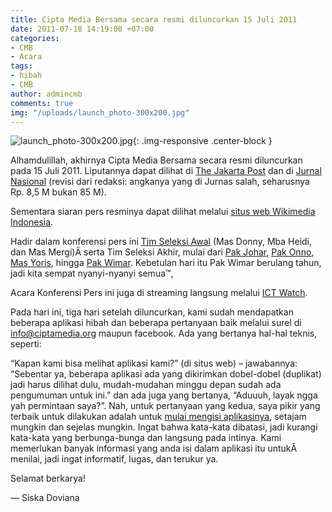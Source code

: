 ```yaml
---
title: Cipta Media Bersama secara resmi diluncurkan 15 Juli 2011
date: 2011-07-18 14:19:00 +07:00
categories:
- CMB
- Acara
tags:
- hibah
- CMB
author: admincmb
comments: true
img: "/uploads/launch_photo-300x200.jpg"
---
```


![launch_photo-300x200.jpg](/uploads/launch_photo-300x200.jpg){: .img-responsive .center-block }

Alhamdulillah, akhirnya Cipta Media Bersama secara resmi diluncurkan pada 15 Juli 2011. Liputannya dapat dilihat di [The Jakarta Post](http://www.thejakartapost.com/news/2011/07/16/ford-give-us1m-grant-public.html) dan di [Jurnal Nasional](http://www.jurnas.com/news/34550/Ford_Foundation_Hibah_Miliaran_untuk_Pers_Indonesia_/1/Sosial_Budaya/Pendidikan) (revisi dari redaksi: angkanya yang di Jurnas salah, seharusnya Rp. 8,5 M bukan 85 M).

Sementara siaran pers resminya dapat dilihat melalui [situs web Wikimedia Indonesia](http://wikimedia.or.id/wiki/Siaran_pers/_Ford_Foundation_Meluncurkan_‘Cipta_Media_Bersama’_Hibah_Terbuka_Untuk_Publik_Senilai_Satu_Juta_Dolar_AS).

Hadir dalam konferensi pers ini [Tim Seleksi Awal](http://www.ciptamedia.org/tentang-kami/tim-seleksi/) (Mas Donny, Mba Heidi, dan Mas Mergi)Â serta Tim Seleksi Akhir, mulai dari [Pak Johar](http://www.ciptamedia.org/2011/07/14/johar-alam/), [Pak Onno](http://www.ciptamedia.org/2011/07/14/onno-w-purbo/), [Mas Yoris](http://www.ciptamedia.org/2011/07/14/yoris-sebastian/), hingga [Pak Wimar](http://www.ciptamedia.org/2011/07/14/wimar-witoelar/). Kebetulan hari itu Pak Wimar berulang tahun, jadi kita sempat nyanyi-nyanyi semua™‚

Acara Konferensi Pers ini juga di streaming langsung melalui [ICT Watch](http://ictwatch.com/internetsehat/).

Pada hari ini, tiga hari setelah diluncurkan, kami sudah mendapatkan beberapa aplikasi hibah dan beberapa pertanyaan baik melalui surel di [info@ciptamedia.org](info@ciptamedia.org) maupun facebook. Ada yang bertanya hal-hal teknis, seperti:

“Kapan kami bisa melihat aplikasi kami?” (di situs web) – jawabannya: “Sebentar ya, beberapa aplikasi ada yang dikirimkan dobel-dobel (duplikat) jadi harus dilihat dulu, mudah-mudahan minggu depan sudah ada pengumuman untuk ini.” dan ada juga yang bertanya, “Aduuuh, layak ngga yah permintaan saya?”. Nah, untuk pertanyaan yang kedua, saya pikir yang terbaik untuk dilakukan adalah untuk [mulai mengisi aplikasinya](http://www.ciptamedia.org/aplikasi-hibah/), setajam mungkin dan sejelas mungkin. Ingat bahwa kata-kata dibatasi, jadi kurangi kata-kata yang berbunga-bunga dan langsung pada intinya. Kami memerlukan banyak informasi yang anda isi dalam aplikasi itu untukÂ menilai, jadi ingat informatif, lugas, dan terukur ya.

Selamat berkarya!

— Siska Doviana